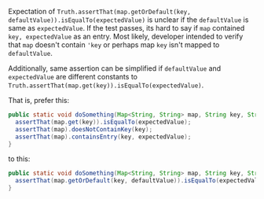 Expectation of `Truth.assertThat(map.getOrDefault(key,
defaultValue)).isEqualTo(expectedValue)` is unclear if the `defaultValue` is
same as `expectedValue`. If the test passes, its hard to say if `map` contained
`key, expectedValue` as an entry. Most likely, developer intended to verify that
`map` doesn't contain `'key` or perhaps map `key` isn't mapped to
`defaultValue`.

Additionally, same assertion can be simplified if `defaultValue` and
`expectedValue` are different constants to
`Truth.assertThat(map.get(key)).isEqualTo(expectedValue)`.

That is, prefer this:

```java
public static void doSomething(Map<String, String> map, String key, String expectedValue) {
  assertThat(map.get(key)).isEqualTo(expectedValue);
  assertThat(map).doesNotContainKey(key);
  assertThat(map).containsEntry(key, expectedValue);
}
```

to this:

```java
public static void doSomething(Map<String, String> map, String key, String defaultValue, String expectedValue) {
  assertThat(map.getOrDefault(key, defaultValue)).isEqualTo(expectedValue);
}
```
